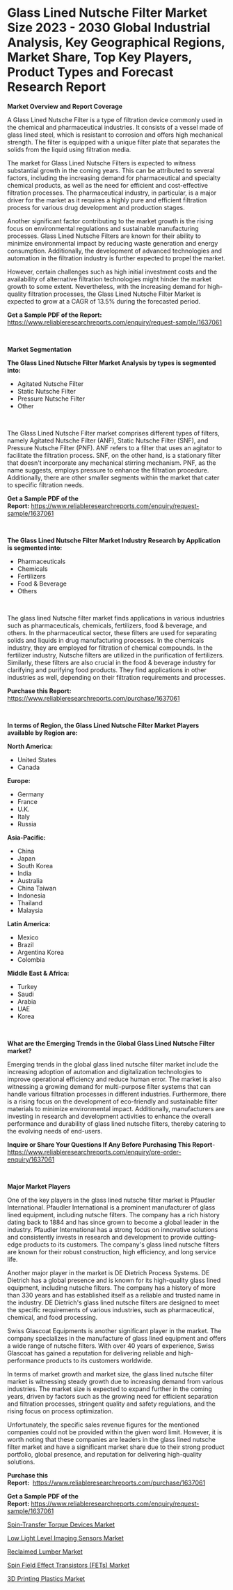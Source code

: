 <p><h1>Glass Lined Nutsche Filter Market Size 2023 - 2030 Global Industrial Analysis, Key Geographical Regions, Market Share, Top Key Players, Product Types and Forecast Research Report</h1></p><p><strong>Market Overview and Report Coverage</strong></p>
<p><p>A Glass Lined Nutsche Filter is a type of filtration device commonly used in the chemical and pharmaceutical industries. It consists of a vessel made of glass lined steel, which is resistant to corrosion and offers high mechanical strength. The filter is equipped with a unique filter plate that separates the solids from the liquid using filtration media.</p><p>The market for Glass Lined Nutsche Filters is expected to witness substantial growth in the coming years. This can be attributed to several factors, including the increasing demand for pharmaceutical and specialty chemical products, as well as the need for efficient and cost-effective filtration processes. The pharmaceutical industry, in particular, is a major driver for the market as it requires a highly pure and efficient filtration process for various drug development and production stages.</p><p>Another significant factor contributing to the market growth is the rising focus on environmental regulations and sustainable manufacturing processes. Glass Lined Nutsche Filters are known for their ability to minimize environmental impact by reducing waste generation and energy consumption. Additionally, the development of advanced technologies and automation in the filtration industry is further expected to propel the market.</p><p>However, certain challenges such as high initial investment costs and the availability of alternative filtration technologies might hinder the market growth to some extent. Nevertheless, with the increasing demand for high-quality filtration processes, the Glass Lined Nutsche Filter Market is expected to grow at a CAGR of 13.5% during the forecasted period.</p></p>
<p><strong>Get a Sample PDF of the Report:</strong> <a href="https://www.reliableresearchreports.com/enquiry/request-sample/1637061">https://www.reliableresearchreports.com/enquiry/request-sample/1637061</a></p>
<p>&nbsp;</p>
<p><strong>Market Segmentation</strong></p>
<p><strong>The Glass Lined Nutsche Filter Market Analysis by types is segmented into:</strong></p>
<p><ul><li>Agitated Nutsche Filter</li><li>Static Nutsche Filter</li><li>Pressure Nutsche Filter</li><li>Other</li></ul></p>
<p>&nbsp;</p>
<p><p>The Glass Lined Nutsche Filter market comprises different types of filters, namely Agitated Nutsche Filter (ANF), Static Nutsche Filter (SNF), and Pressure Nutsche Filter (PNF). ANF refers to a filter that uses an agitator to facilitate the filtration process. SNF, on the other hand, is a stationary filter that doesn't incorporate any mechanical stirring mechanism. PNF, as the name suggests, employs pressure to enhance the filtration procedure. Additionally, there are other smaller segments within the market that cater to specific filtration needs.</p></p>
<p><strong>Get a Sample PDF of the Report:</strong>&nbsp;<a href="https://www.reliableresearchreports.com/enquiry/request-sample/1637061">https://www.reliableresearchreports.com/enquiry/request-sample/1637061</a></p>
<p>&nbsp;</p>
<p><strong>The Glass Lined Nutsche Filter Market Industry Research by Application is segmented into:</strong></p>
<p><ul><li>Pharmaceuticals</li><li>Chemicals</li><li>Fertilizers</li><li>Food & Beverage</li><li>Others</li></ul></p>
<p>&nbsp;</p>
<p><p>The glass lined Nutsche filter market finds applications in various industries such as pharmaceuticals, chemicals, fertilizers, food & beverage, and others. In the pharmaceutical sector, these filters are used for separating solids and liquids in drug manufacturing processes. In the chemicals industry, they are employed for filtration of chemical compounds. In the fertilizer industry, Nutsche filters are utilized in the purification of fertilizers. Similarly, these filters are also crucial in the food & beverage industry for clarifying and purifying food products. They find applications in other industries as well, depending on their filtration requirements and processes.</p></p>
<p><strong>Purchase this Report:</strong>&nbsp; <a href="https://www.reliableresearchreports.com/purchase/1637061">https://www.reliableresearchreports.com/purchase/1637061</a></p>
<p>&nbsp;</p>
<p><strong>In terms of Region, the Glass Lined Nutsche Filter Market Players available by Region are:</strong></p>
<p>
    <p> <strong> North America: </strong>
        <ul>
            <li>United States</li>
            <li>Canada</li>
        </ul>
        </p> 
    <p> <strong> Europe: </strong>
        <ul>
            <li>Germany</li>
            <li>France</li>
            <li>U.K.</li>
            <li>Italy</li>
            <li>Russia</li>
        </ul>
        </p> 
    <p> <strong> Asia-Pacific: </strong>
        <ul>
            <li>China</li>
            <li>Japan</li>
            <li>South Korea</li>
            <li>India</li>
            <li>Australia</li>
            <li>China Taiwan</li>
            <li>Indonesia</li>
            <li>Thailand</li>
            <li>Malaysia</li>
        </ul>
        </p> 
    <p> <strong> Latin America: </strong>
        <ul>
            <li>Mexico</li>
            <li>Brazil</li>
            <li>Argentina Korea</li>
            <li>Colombia</li>
        </ul>
        </p> 
    <p> <strong> Middle East & Africa: </strong>
        <ul>
            <li>Turkey</li>
            <li>Saudi</li>
            <li>Arabia</li>
            <li>UAE</li>
            <li>Korea</li>
        </ul>
    </p>
    </p>
<p>&nbsp;</p>
<p><strong>What are the Emerging Trends in the Global Glass Lined Nutsche Filter market?</strong></p>
<p><p>Emerging trends in the global glass lined nutsche filter market include the increasing adoption of automation and digitalization technologies to improve operational efficiency and reduce human error. The market is also witnessing a growing demand for multi-purpose filter systems that can handle various filtration processes in different industries. Furthermore, there is a rising focus on the development of eco-friendly and sustainable filter materials to minimize environmental impact. Additionally, manufacturers are investing in research and development activities to enhance the overall performance and durability of glass lined nutsche filters, thereby catering to the evolving needs of end-users.</p></p>
<p><strong>Inquire or Share Your Questions If Any Before Purchasing This Report</strong>- <a href="https://www.reliableresearchreports.com/enquiry/pre-order-enquiry/1637061">https://www.reliableresearchreports.com/enquiry/pre-order-enquiry/1637061</a></p>
<p>&nbsp;</p>
<p><strong>Major Market Players</strong></p>
<p><p>One of the key players in the glass lined nutsche filter market is Pfaudler International. Pfaudler International is a prominent manufacturer of glass lined equipment, including nutsche filters. The company has a rich history dating back to 1884 and has since grown to become a global leader in the industry. Pfaudler International has a strong focus on innovative solutions and consistently invests in research and development to provide cutting-edge products to its customers. The company's glass lined nutsche filters are known for their robust construction, high efficiency, and long service life.</p><p>Another major player in the market is DE Dietrich Process Systems. DE Dietrich has a global presence and is known for its high-quality glass lined equipment, including nutsche filters. The company has a history of more than 330 years and has established itself as a reliable and trusted name in the industry. DE Dietrich's glass lined nutsche filters are designed to meet the specific requirements of various industries, such as pharmaceutical, chemical, and food processing.</p><p>Swiss Glascoat Equipments is another significant player in the market. The company specializes in the manufacture of glass lined equipment and offers a wide range of nutsche filters. With over 40 years of experience, Swiss Glascoat has gained a reputation for delivering reliable and high-performance products to its customers worldwide.</p><p>In terms of market growth and market size, the glass lined nutsche filter market is witnessing steady growth due to increasing demand from various industries. The market size is expected to expand further in the coming years, driven by factors such as the growing need for efficient separation and filtration processes, stringent quality and safety regulations, and the rising focus on process optimization.</p><p>Unfortunately, the specific sales revenue figures for the mentioned companies could not be provided within the given word limit. However, it is worth noting that these companies are leaders in the glass lined nutsche filter market and have a significant market share due to their strong product portfolio, global presence, and reputation for delivering high-quality solutions.</p></p>
<p><strong>Purchase this Report:</strong>&nbsp;&nbsp;<a href="https://www.reliableresearchreports.com/purchase/1637061">https://www.reliableresearchreports.com/purchase/1637061</a></p>
<p></p>
<p><strong>Get a Sample PDF of the Report:</strong>&nbsp;<a href="https://www.reliableresearchreports.com/enquiry/request-sample/1637061">https://www.reliableresearchreports.com/enquiry/request-sample/1637061</a></p>
<p><p><a href="https://www.linkedin.com/pulse/spin-transfer-torque-devices-market-challenges-opportunities-6qlqc/">Spin-Transfer Torque Devices Market</a></p><p><a href="https://www.linkedin.com/pulse/decoding-low-light-level-imaging-sensors-market-deep-dive-latest-uznhc/">Low Light Level Imaging Sensors Market</a></p><p><a href="https://medium.com/@rachelyoung56/reclaimed-lumber-market-size-growth-forecast-2023-2030-da9cf3f04b6c">Reclaimed Lumber Market</a></p><p><a href="https://www.linkedin.com/pulse/spin-field-effect-transistors-fets-market-research-report-xcwmc/">Spin Field Effect Transistors (FETs) Market</a></p><p><a href="https://medium.com/@beverlychen69/3d-printing-plastics-market-size-growth-forecast-2023-2030-a5107ce2adf9">3D Printing Plastics Market</a></p></p>